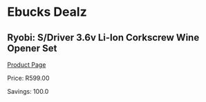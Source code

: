 
# Ebucks Dealz
## Ryobi: S/Driver 3.6v Li-Ion Corkscrew Wine Opener Set
[Product Page](https://www.ebucks.com/web/shop/productSelected.do?prodId=779056540&catId=714962196)

Price: R599.00

Savings: 100.0


	